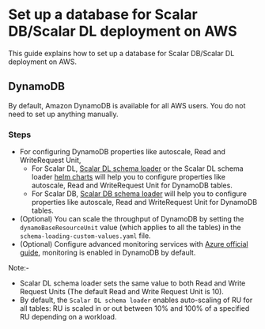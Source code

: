 # Set up a database for Scalar DB/Scalar DL deployment on AWS

This guide explains how to set up a database for Scalar DB/Scalar DL deployment on AWS.

## DynamoDB

By default, Amazon DynamoDB is available for all AWS users. You do not need to set up anything manually.

### Steps

* For configuring DynamoDB properties like autoscale, Read and WriteRequest Unit,
  * For Scalar DL, [Scalar DL schema loader](https://github.com/scalar-labs/scalardl-schema-loader) or the Scalar DL schema loader [helm charts](https://github.com/scalar-labs/helm-charts/tree/main/charts/schema-loading) will help you to configure properties like autoscale, Read and WriteRequest Unit for DynamoDB tables.
  * For Scalar DB, [Scalar DB schema loader](https://github.com/scalar-labs/scalardb/tree/master/schema-loader/) will help you to configure properties like autoscale, Read and WriteRequest Unit for DynamoDB tables.
* (Optional) You can scale the throughput of DynamoDB by setting the `dynamoBaseResourceUnit` value (which applies to all the tables) in the `schema-loading-custom-values.yaml` file.
* (Optional)  Configure advanced monitoring services with [Azure official guide](https://docs.aws.amazon.com/amazondynamodb/latest/developerguide/monitoring-automated-manual.html), monitoring is enabled in DynamoDB by default.

Note:-

* Scalar DL schema loader sets the same value to both Read and Write Request Units (The default Read and Write Request Unit is 10).
* By default, the `Scalar DL schema loader` enables auto-scaling of RU for all tables: RU is scaled in or out between 10% and 100% of a specified RU depending on a workload.
